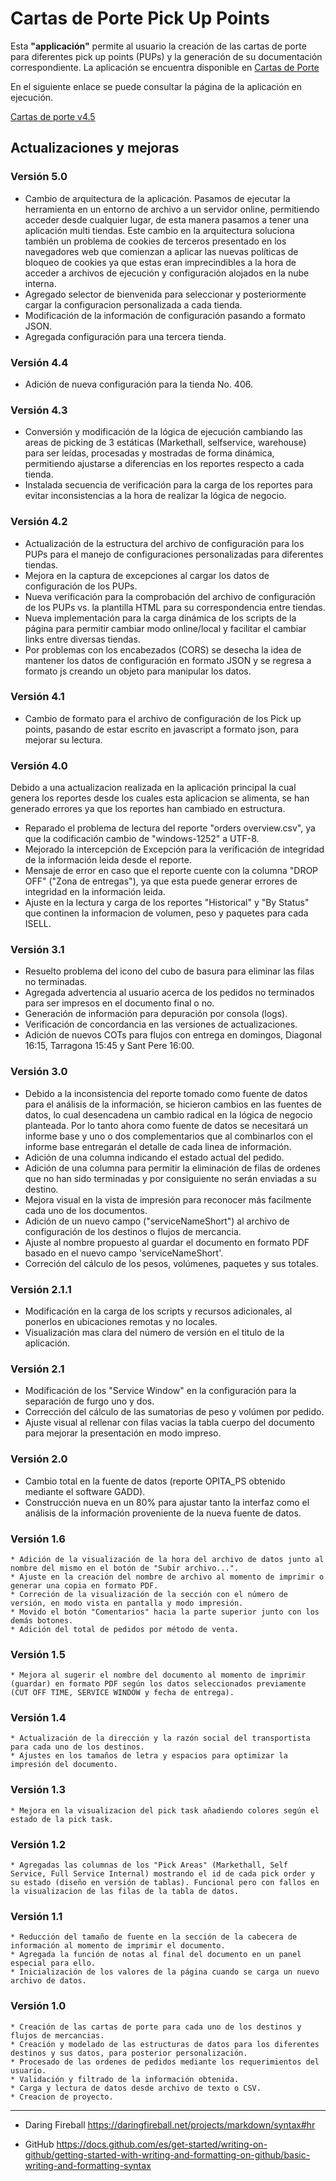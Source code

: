 # **Cartas de Porte Pick Up Points**

Esta **"applicación"** permite al usuario la creación de las cartas de porte para diferentes pick up points (PUPs) y la generación de su documentación correspondiente.
La aplicación se encuentra disponible en [Cartas de Porte](https://perseo1326.github.io/IK-Cartas-de-porte/)

En el siguiente enlace se puede consultar la página de la aplicación en ejecución.

[Cartas de porte v4.5](https://perseo1326.github.io/IK-Cartas-de-porte/PUP_cartas_porte.html)

## **Actualizaciones y mejoras**

### Versión 5.0

* Cambio de arquitectura de la aplicación. Pasamos de ejecutar la herramienta en un entorno de archivo a un servidor online, permitiendo acceder desde cualquier lugar, de esta manera pasamos a tener una aplicación multi tiendas. Este cambio en la arquitectura soluciona también un problema de cookies de terceros presentado en los navegadores web que comienzan a aplicar las nuevas políticas de bloqueo de cookies ya que estas eran imprecindibles a la hora de acceder a archivos de ejecución y configuración alojados en la nube interna.
* Agregado selector de bienvenida para seleccionar y posteriormente cargar la configuracion personalizada a cada tienda.
* Modificación de la información de configuración pasando a formato JSON.
* Agregada configuración para una tercera tienda.

### Versión 4.4

* Adición de nueva configuración para la tienda No. 406.

### Versión 4.3

* Conversión y modificación de la lógica de ejecución cambiando las areas de picking de 3 estáticas (Markethall, selfservice, warehouse) para ser leídas, procesadas y mostradas de forma dinámica, permitiendo ajustarse a diferencias en los reportes respecto a cada tienda.
* Instalada secuencia de verificación para la carga de los reportes para evitar inconsistencias a la hora de realizar la lógica de negocio.

### Versión 4.2

* Actualización de la estructura del archivo de configuración para los PUPs para el manejo de configuraciones personalizadas para diferentes tiendas.
* Mejora en la captura de excepciones al cargar los datos de configuración de los PUPs.
* Nueva verificación para la comprobación del archivo de configuración de los PUPs vs. la plantilla HTML para su correspondencia entre tiendas.
* Nueva implementación para la carga dinámica de los scripts de la página para permitir cambiar modo online/local y facilitar el cambiar links entre diversas tiendas.
* Por problemas con los encabezados (CORS) se desecha la idea de mantener los datos de configuración en formato JSON y se regresa a formato js creando un objeto para manipular los datos.

### Versión 4.1

* Cambio de formato para el archivo de configuración de los Pick up points, pasando de estar escrito en javascript a formato json, para mejorar su lectura.

### Versión 4.0

Debido a una actualizacion realizada en la aplicación principal la cual genera los reportes desde los cuales esta aplicacion se alimenta, se han generado errores ya que los reportes han cambiado en estructura.

* Reparado el problema de lectura del reporte "orders overview.csv", ya que la codificación cambio de "windows-1252" a UTF-8.
* Mejorado la intercepción de Excepción para la verificación de integridad de la información leida desde el reporte.
* Mensaje de error en caso que el reporte cuente con la columna "DROP OFF" ("Zona de entregas"), ya que esta puede generar errores de integridad en la información leida.
* Ajuste en la lectura y carga de los reportes "Historical" y "By Status" que continen la informacion de volumen, peso y paquetes para cada ISELL.

### Versión 3.1

* Resuelto problema del icono del cubo de basura para eliminar las filas no terminadas.
* Agregada advertencia al usuario acerca de los pedidos no terminados para ser impresos en el documento final o no.
* Generación de información para depuración por consola (logs).
* Verificación de concordancia en las versiones de actualizaciones.
* Adición de nuevos COTs para flujos con entrega en domingos, Diagonal 16:15, Tarragona 15:45 y Sant Pere 16:00.

### Versión 3.0

* Debido a la inconsistencia del reporte tomado como fuente de datos para el análisis de la información, se hicieron cambios en las fuentes de datos, lo cual desencadena un cambio radical en la lógica de negocio planteada. Por lo tanto ahora como fuente de datos se necesitará un informe base y uno o dos complementarios que al combinarlos con el informe base entregarán el detalle de cada linea de información.
* Adición de una columna indicando el estado actual del pedido.
* Adición de una columna para permitir la eliminación de filas de ordenes que no han sido terminadas y por consiguiente no serán enviadas a su destino.
* Mejora visual en la vista de impresión para reconocer más facilmente cada uno de los documentos.
* Adición de un nuevo campo ("serviceNameShort") al archivo de configuración de los destinos o flujos de mercancia.
* Ajuste al nombre propuesto al guardar el documento en formato PDF basado en el nuevo campo 'serviceNameShort'.
* Correción del cálculo de los pesos, volúmenes, paquetes y sus totales.

### Versión 2.1.1

* Modificación en la carga de los scripts y recursos adicionales, al ponerlos en ubicaciones remotas y no locales.
* Visualización mas clara del número de versión en el titulo de la aplicación.

### Versión 2.1

* Modificación de los "Service Window" en la configuración para la separación de furgo uno y dos.
* Corrección del cálculo de las sumatorias de peso y volúmen por pedido.
* Ajuste visual al rellenar con filas vacias la tabla cuerpo del documento para mejorar la presentación en modo impreso.

### Versión 2.0

* Cambio total en la fuente de datos (reporte OPITA_PS obtenido mediante el software GADD).
* Construcción nueva en un 80% para ajustar tanto la interfaz como el análisis de la información proveniente de la nueva fuente de datos.

### Versión 1.6

    * Adición de la visualización de la hora del archivo de datos junto al nombre del mismo en el botón de "Subir archivo...".
    * Ajuste en la creación del nombre de archivo al momento de imprimir o generar una copia en formato PDF.
    * Correción de la visualización de la sección con el número de versión, en modo vista en pantalla y modo impresión. 
    * Movido el botón "Comentarios" hacia la parte superior junto con los demás botones.
    * Adición del total de pedidos por método de venta.

### Versión 1.5

    * Mejora al sugerir el nombre del documento al momento de imprimir (guardar) en formato PDF según los datos seleccionados previamente (CUT OFF TIME, SERVICE WINDOW y fecha de entrega).

### Versión 1.4

    * Actualización de la dirección y la razón social del transportista para cada uno de los destinos.
    * Ajustes en los tamaños de letra y espacios para optimizar la impresión del documento.

### Versión 1.3

    * Mejora en la visualizacion del pick task añadiendo colores según el estado de la pick task.

### Versión 1.2

    * Agregadas las columnas de los "Pick Areas" (Markethall, Self Service, Full Service Internal) mostrando el id de cada pick order y su estado (diseño en versión de tablas). Funcional pero con fallos en la visualizacion de las filas de la tabla de datos.

### Versión 1.1

    * Reducción del tamaño de fuente en la sección de la cabecera de información al momento de imprimir el documento.
    * Agregada la función de notas al final del documento en un panel especial para ello. 
    * Inicialización de los valores de la página cuando se carga un nuevo archivo de datos.

### Versión 1.0

    * Creación de las cartas de porte para cada uno de los destinos y flujos de mercancias.
    * Creación y modelado de las estructuras de datos para los diferentes destinos y sus datos, para posterior personalización.
    * Procesado de las ordenes de pedidos mediante los requerimientos del usuario.
    * Validación y filtrado de la información obtenida.
    * Carga y lectura de datos desde archivo de texto o CSV.
    * Creacion de proyecto.

- - -

* Daring Fireball <https://daringfireball.net/projects/markdown/syntax#hr>

* GitHub <https://docs.github.com/es/get-started/writing-on-github/getting-started-with-writing-and-formatting-on-github/basic-writing-and-formatting-syntax>
